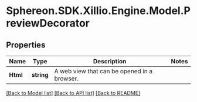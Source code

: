 # Sphereon.SDK.Xillio.Engine.Model.PreviewDecorator
## Properties

Name | Type | Description | Notes
------------ | ------------- | ------------- | -------------
**Html** | **string** | A web view that can be opened in a browser. | 

[[Back to Model list]](../README.md#documentation-for-models) [[Back to API list]](../README.md#documentation-for-api-endpoints) [[Back to README]](../README.md)

